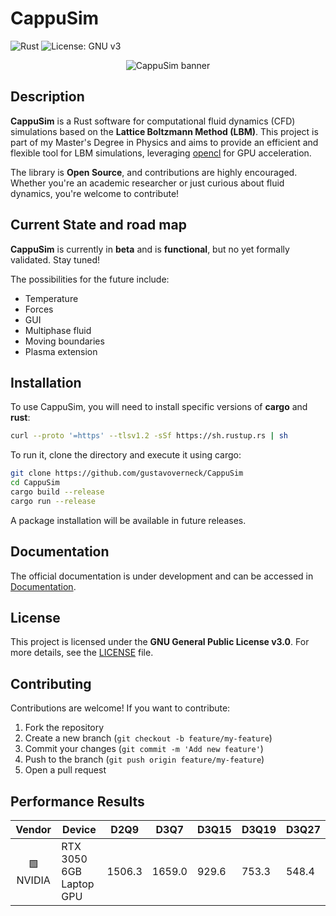 # CappuSim
![Rust](https://img.shields.io/badge/rust-%23000000.svg?style=for-the-badge&logo=rust&logoColor=white) ![License: GNU v3](https://img.shields.io/badge/License-GNU%20v3-blue.svg)  

<p align="center">
  <img src="https://github.com/user-attachments/assets/fc920e2a-e6f2-48cb-a463-5ead9f9dd9b1" alt="CappuSim banner"/>
</p>

## Description  
**CappuSim** is a Rust software for computational fluid dynamics (CFD) simulations based on the **Lattice Boltzmann Method (LBM)**. This project is part of my Master's Degree in Physics and aims to provide an efficient and flexible tool for LBM simulations, leveraging [opencl](https://www.khronos.org/opencl/) for GPU acceleration.  

The library is **Open Source**, and contributions are highly encouraged. Whether you're an academic researcher or just curious about fluid dynamics, you're welcome to contribute!  

## Current State and road map
**CappuSim** is currently in **beta** and is **functional**, but no yet formally validated. Stay tuned!

The possibilities for the future include:
- Temperature
- Forces
- GUI
- Multiphase fluid
- Moving boundaries
- Plasma extension

## Installation  
To use CappuSim, you will need to install specific versions of **cargo** and **rust**: 

```bash
curl --proto '=https' --tlsv1.2 -sSf https://sh.rustup.rs | sh
```
To run it, clone the directory and execute it using cargo:

```bash
git clone https://github.com/gustavoverneck/CappuSim
cd CappuSim
cargo build --release
cargo run --release
```

A package installation will be available in future releases.

## Documentation
The official documentation is under development and can be accessed in [Documentation](https://gustavoverneck.github.io/CappuSim/).  

## License  
This project is licensed under the **GNU General Public License v3.0**. For more details, see the [LICENSE](LICENSE) file.  

## Contributing  
Contributions are welcome! If you want to contribute:  
1. Fork the repository  
2. Create a new branch (`git checkout -b feature/my-feature`)  
3. Commit your changes (`git commit -m 'Add new feature'`)  
4. Push to the branch (`git push origin feature/my-feature`)  
5. Open a pull request

## Performance Results
| Vendor      | Device                         | D2Q9   | D3Q7   | D3Q15  | D3Q19  | D3Q27  |
|:----------: |-------------------------------|--------|--------|--------|--------|--------|
| 🟩 NVIDIA   | RTX 3050 6GB Laptop GPU        | 1506.3 | 1659.0 | 929.6  | 753.3  | 548.4  |
<!-- Vendor legend: 🟩 NVIDIA (green), 🟦 Intel (blue), 🟥 AMD (red) -->